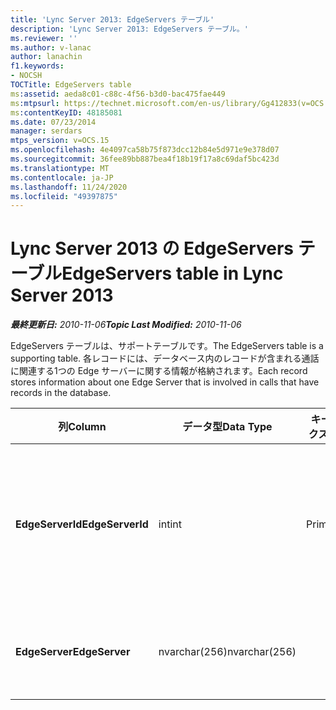 ```yaml
---
title: 'Lync Server 2013: EdgeServers テーブル'
description: 'Lync Server 2013: EdgeServers テーブル。'
ms.reviewer: ''
ms.author: v-lanac
author: lanachin
f1.keywords:
- NOCSH
TOCTitle: EdgeServers table
ms:assetid: aeda8c01-c88c-4f56-b3d0-bac475fae449
ms:mtpsurl: https://technet.microsoft.com/en-us/library/Gg412833(v=OCS.15)
ms:contentKeyID: 48185081
ms.date: 07/23/2014
manager: serdars
mtps_version: v=OCS.15
ms.openlocfilehash: 4e4097ca58b75f873dcc12b84e5d971e9e378d07
ms.sourcegitcommit: 36fee89bb887bea4f18b19f17a8c69daf5bc423d
ms.translationtype: MT
ms.contentlocale: ja-JP
ms.lasthandoff: 11/24/2020
ms.locfileid: "49397875"
---
```

# <a name="edgeservers-table-in-lync-server-2013"></a><span data-ttu-id="3cc85-103">Lync Server 2013 の EdgeServers テーブル</span><span class="sxs-lookup"><span data-stu-id="3cc85-103">EdgeServers table in Lync Server 2013</span></span>

<div data-xmlns="http://www.w3.org/1999/xhtml">

<div class="topic" data-xmlns="http://www.w3.org/1999/xhtml" data-msxsl="urn:schemas-microsoft-com:xslt" data-cs="https://msdn.microsoft.com/">

<div data-asp="https://msdn2.microsoft.com/asp">



</div>

<div id="mainSection">

<div id="mainBody"><span data-ttu-id="3cc85-104">

<span> </span></span><span class="sxs-lookup"><span data-stu-id="3cc85-104">

<span> </span></span></span>

<span data-ttu-id="3cc85-105">_**最終更新日:** 2010-11-06_</span><span class="sxs-lookup"><span data-stu-id="3cc85-105">_**Topic Last Modified:** 2010-11-06_</span></span>

<span data-ttu-id="3cc85-106">EdgeServers テーブルは、サポートテーブルです。</span><span class="sxs-lookup"><span data-stu-id="3cc85-106">The EdgeServers table is a supporting table.</span></span> <span data-ttu-id="3cc85-107">各レコードには、データベース内のレコードが含まれる通話に関連する1つの Edge サーバーに関する情報が格納されます。</span><span class="sxs-lookup"><span data-stu-id="3cc85-107">Each record stores information about one Edge Server that is involved in calls that have records in the database.</span></span>


<table>
<colgroup>
<col style="width: 25%" />
<col style="width: 25%" />
<col style="width: 25%" />
<col style="width: 25%" />
</colgroup>
<thead>
<tr class="header">
<th><span data-ttu-id="3cc85-108">列</span><span class="sxs-lookup"><span data-stu-id="3cc85-108">Column</span></span></th>
<th><span data-ttu-id="3cc85-109">データ型</span><span class="sxs-lookup"><span data-stu-id="3cc85-109">Data Type</span></span></th>
<th><span data-ttu-id="3cc85-110">キー/インデックス</span><span class="sxs-lookup"><span data-stu-id="3cc85-110">Key/Index</span></span></th>
<th><span data-ttu-id="3cc85-111">詳細</span><span class="sxs-lookup"><span data-stu-id="3cc85-111">Details</span></span></th>
</tr>
</thead>
<tbody>
<tr class="odd">
<td><p><span data-ttu-id="3cc85-112"><strong>EdgeServerId</strong></span><span class="sxs-lookup"><span data-stu-id="3cc85-112"><strong>EdgeServerId</strong></span></span></p></td>
<td><p><span data-ttu-id="3cc85-113">int</span><span class="sxs-lookup"><span data-stu-id="3cc85-113">int</span></span></p></td>
<td><p><span data-ttu-id="3cc85-114">Primary</span><span class="sxs-lookup"><span data-stu-id="3cc85-114">Primary</span></span></p></td>
<td><p><span data-ttu-id="3cc85-115">このエッジサーバーを識別する一意の番号。</span><span class="sxs-lookup"><span data-stu-id="3cc85-115">Unique number identifying this Edge Server.</span></span></p></td>
</tr>
<tr class="even">
<td><p><span data-ttu-id="3cc85-116"><strong>EdgeServer</strong></span><span class="sxs-lookup"><span data-stu-id="3cc85-116"><strong>EdgeServer</strong></span></span></p></td>
<td><p><span data-ttu-id="3cc85-117">nvarchar(256)</span><span class="sxs-lookup"><span data-stu-id="3cc85-117">nvarchar(256)</span></span></p></td>
<td><p> </p></td>
<td><p><span data-ttu-id="3cc85-118">エッジサーバー名。</span><span class="sxs-lookup"><span data-stu-id="3cc85-118">Edge Server name.</span></span></p></td>
</tr>
</tbody>
</table><span data-ttu-id="3cc85-119">


</div>

<span> </span>

</div>

</div>

</span><span class="sxs-lookup"><span data-stu-id="3cc85-119">


</div>

<span> </span>

</div>

</div>

</span></span></div>

